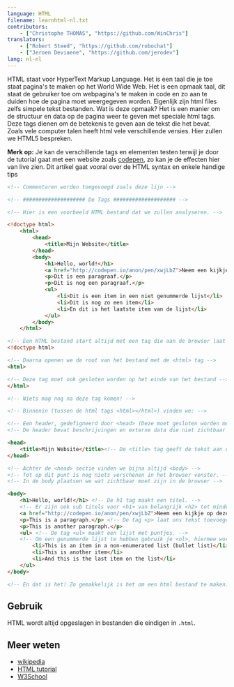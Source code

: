 ```yaml
---
language: HTML
filename: learnhtml-nl.txt
contributors:
    - ["Christophe THOMAS", "https://github.com/WinChris"]
translators:
    - ["Robert Steed", "https://github.com/robochat"]
    - ["Jeroen Deviaene", "https://github.com/jerodev"]
lang: nl-nl
---
```


HTML staat voor HyperText Markup Language.
Het is een taal die je toe staat pagina's te maken op het World Wide Web.
Het is een opmaak taal, dit staat de gebruiker toe om webpagina's te maken in code en zo aan te duiden hoe de pagina moet weergegeven worden.
Eigenlijk zijn html files zelfs simpele tekst bestanden.
Wat is deze opmaak? Het is een manier om de structuur en data op de pagina weer te geven met speciale html tags.
Deze tags dienen om de betekenis te geven aan de tekst die het bevat.
Zoals vele computer talen heeft html vele verschillende versies. Hier zullen we HTML5 bespreken.

**Merk op:** Je kan de verschillende tags en elementen testen terwijl je door de tutorial gaat met een website zoals [codepen](http://codepen.io/pen/), zo kan je de effecten hier van live zien.
Dit artikel gaat vooral over de HTML syntax en enkele handige tips


```html
<!-- Commentaren worden toegevoegd zoals deze lijn -->

<!-- #################### De Tags #################### -->

<!-- Hier is een voorbeeld HTML bestand dat we zullen analyseren. -->

<!doctype html>
	<html>
		<head>
			<title>Mijn Website</title>
		</head>
		<body>
			<h1>Hello, world!</h1>
			<a href="http://codepen.io/anon/pen/xwjLbZ">Neem een kijkje op deze link</a>
			<p>Dit is een paragraaf.</p>
			<p>Dit is nog een paragraaf.</p>
			<ul>
				<li>Dit is een item in een niet genummerde lijst</li>
				<li>Dit is nog zo een item</li>
				<li>En dit is het laatste item van de lijst</li>
			</ul>
		</body>
	</html>

<!-- Een HTML bestand start altijd met een tag die aan de browser laat weten dat we HTML gebruiken -->
<!doctype html>

<!-- Daarna openen we de root van het bestand met de <html> tag -->
<html>

<!-- Deze tag moet ook gesloten worden op het einde van het bestand -->
</html>

<!-- Niets mag nog na deze tag komen! -->

<!-- Binnenin (tussen de html tags <html></html>) vinden we: -->

<!-- Een header, gedefigneerd door <head> (Deze moet gesloten worden met </head>) -->
<!-- De header bevat beschrijvingen en externe data die niet zichtbaar is op de website; Dit is metadata -->

<head>
	<title>Mijn Website</title><!-- De <title> tag geeft de tekst aan die in de titelbar van de browser moet weergegeven worden. -->
</head>

<!-- Achter de <head> sectie vinden we bijna altijd <body> -->
<!-- Tot op dit punt is nog niets verschenen in het browser venster. -->
<!-- In de body plaatsen we wat zichtbaar moet zijn in de browser -->

<body>
	<h1>Hello, world!</h1> <!-- De h1 tag maakt een titel. -->
	<!-- Er zijn ook sub titels voor <h1> van belangrijk <h2> tot minder belangrijk <h6>. -->
	<a href="http://codepen.io/anon/pen/xwjLbZ">Neem een kijkje op deze link</a> <!-- een hyperlink naar de aangegeven link waar op geklikt kan worden in de browser -->
	<p>This is a paragraph.</p> <!-- De tag <p> laat ons tekst toevoegen. -->
	<p>This is another paragraph.</p>
	<ul> <!-- De tag <ul> maakt een lijst met puntjes. -->
	<!-- Om een genummerde lijst te hebben gebruik je <ol>, hiermee worden de elementen <li> automatisch genummerd -->
		<li>This is an item in a non-enumerated list (bullet list)</li>
		<li>This is another item</li>
		<li>And this is the last item on the list</li>
	</ul>
</body>

<!-- En dat is het! Zo gemakkelijk is het om een html bestand te maken. -->
```

## Gebruik

HTML wordt altijd opgeslagen in bestanden die eindigen in `.html`.

## Meer weten

* [wikipedia](https://nl.wikipedia.org/wiki/HTML)
* [HTML tutorial](https://developer.mozilla.org/en-US/docs/Web/HTML)
* [W3School](http://www.w3schools.com/html/html_intro.asp)
